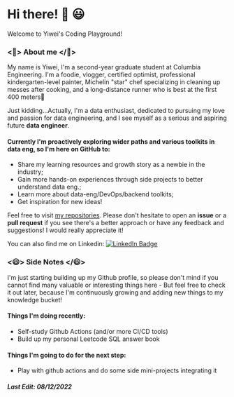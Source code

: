 # Hi there! 👋 😃

Welcome to Yiwei's Coding Playground! 

### <🙈> About me </🙈>

My name is Yiwei, I'm a second-year graduate student at Columbia Engineering. I'm a foodie, vlogger, certified optimist, professional kindergarten-level painter, Michelin "star" chef specializing in cleaning up messes after cooking, and a long-distance runner who is best at the first 400 meters💪

Just kidding...Actually, I'm a data enthusiast, dedicated to pursuing my love and passion for data engineering, and I see myself as a serious and aspiring future **data engineer**. 

#### Currently I'm proactively exploring wider paths and various toolkits in data eng, so I'm here on GitHub to:
- Share my learning resources and growth story as a newbie in the industry;
- Gain more hands-on experiences through side projects to better understand data eng.;
- Learn more about data-eng/DevOps/backend toolkits;
- Get inspiration for new ideas!

Feel free to visit [my repositories](https://github.com/hywvivi98?tab=repositories). Please don't hesitate to open an **issue** or a **pull request** if you see there's a better approach or have any feedback and suggestions! I would really appreciate it!

You can also find me on Linkedin: 
[![LinkedIn Badge](https://img.shields.io/badge/LinkedIn-Profile-informational?style=flat&logo=linkedin&logoColor=white&color=0D76A8)](https://www.linkedin.com/in/yiwei-hou/)

### <😃> Side Notes </😃>
I'm just starting building up my Github profile, so please don't mind if you cannot find many valuable or interesting things here - But feel free to check it out later, because I'm continuously growing and adding new things to my knowledge bucket!

#### Things I'm doing recently:
- Self-study Github Actions (and/or more CI/CD tools)
- Build up my personal Leetcode SQL answer book

#### Things I'm going to do for the next step:
- Play with github actions and do some side mini-projects integrating it

#### *Last Edit: 08/12/2022*
